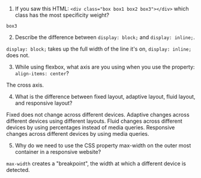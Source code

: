 <!-- Answers to the Self Study Questions go here -->

1. If you saw this HTML: `<div class="box box1 box2 box3"></div>` which class has the most specificity weight?

`box3`

2. Describe the difference between `display: block;` and `display: inline;`.

`display: block;` takes up the full width of the line it's on, `display: inline;` does not.

3. While using flexbox, what axis are you using when you use the property: `align-items: center`?

The cross axis.

4. What is the difference between fixed layout, adaptive layout, fluid layout, and responsive layout?

Fixed does not change across different devices.
Adaptive changes across different devices using different layouts.
Fluid changes across different devices by using percentages instead of media queries.
Responsive changes across different devices by using media queries.

5. Why do we need to use the CSS property max-width on the outer most container in a responsive website?

`max-width` creates a "breakpoint", the width at which a different device is detected.
